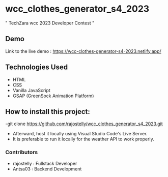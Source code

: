 # wcc_clothes_generator_s4_2023
" TechZara wcc 2023 Developer Contest "

## Demo

Link to the live demo : https://wcc-clothes-generator-s4-2023.netlify.app/

## Technologies Used

- HTML
- CSS
- Vanilla JavaScript
- GSAP (GreenSock Animation Platform)

## How to install this project:

-git clone https://github.com/rajostelly/wcc_clothes_generator_s4_2023.git
- Afterward, host it locally using Visual Studio Code's Live Server.
- It is preferable to run it locally for the weather API to work properly.

### Contributors

- rajostelly : Fullstack Developer
- Antsa03 : Backend Development


